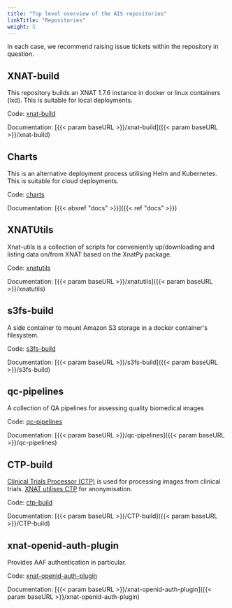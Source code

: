 ```yaml
---
title: "Top level overview of the AIS repositories"
linkTitle: "Repositories"
weight: 5
---
```


In each case, we recommend raising issue tickets within the repository in question.

## XNAT-build

This repository builds an XNAT 1.7.6 instance in docker or linux containers (lxd). This is suitable for local deployments.

Code: [xnat-build](https://github.com/australian-imaging-service/xnat-build)

Documentation: [{{< param baseURL >}}/xnat-build]({{< param baseURL >}}/xnat-build)
 
## Charts

This is an alternative deployment process utilising Helm and Kubernetes. This is suitable for cloud deployments.

Code: [charts](https://github.com/australian-imaging-service/charts)

Documentation: [{{< absref "docs" >}}]({{< ref "docs" >}})

## XNATUtils

Xnat-utils is a collection of scripts for conveniently up/downloading and listing data on/from XNAT based on the XnatPy package.

Code: [xnatutils](https://github.com/australian-imaging-service/xnatutils)

Documentation: [{{< param baseURL >}}/xnatutils]({{< param baseURL >}}/xnatutils)

## s3fs-build

A side container to mount Amazon S3 storage in a docker container's filesystem.

Code: [s3fs-build](https://github.com/australian-imaging-service/s3fs-build)

Documentation: [{{< param baseURL >}}/s3fs-build]({{< param baseURL >}}/s3fs-build)

## qc-pipelines

A collection of QA pipelines for assessing quality biomedical images

Code: [qc-pipelines](https://github.com/australian-imaging-service/qc-pipelines)

Documentation: [{{< param baseURL >}}/qc-pipelines]({{< param baseURL >}}/qc-pipelines)

## CTP-build

[Clinical Trials Processor (CTP)](http://mircwiki.rsna.org/index.php?title=MIRC_CTP) is used for processing images from clinical trials. [XNAT utilises CTP](https://wiki.xnat.org/display/XW2/Part+3%3A+Batch+DICOM+Operations+with+CTP+and+XNAT) for anonymisation.

Code: [ctp-build](https://github.com/australian-imaging-service/ctp-build)

Documentation: [{{< param baseURL >}}/CTP-build]({{< param baseURL >}}/CTP-build)

## xnat-openid-auth-plugin

Provides AAF authentication in particular.

Code: [xnat-openid-auth-plugin](https://github.com/australian-imaging-service/xnat-openid-auth-plugin)

Documentation: [{{< param baseURL >}}/xnat-openid-auth-plugin]({{< param baseURL >}}/xnat-openid-auth-plugin)

